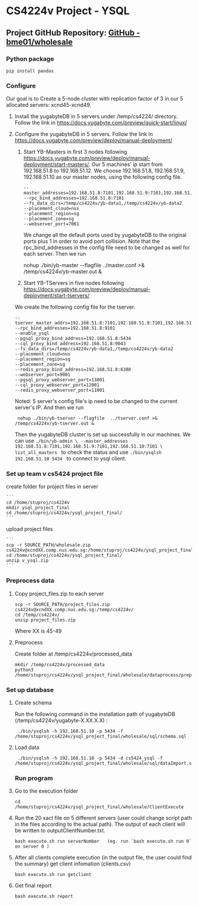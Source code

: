 # CS4224v Project - YSQL

## Project GitHub Repository: [GitHub - bme01/wholesale](https://github.com/bme01/wholesale)

### Python package

```
pip install pandas
```

### Configure

Our goal is to Create a 5-node cluster with replication factor of 3 in our 5 allocated servers: xcnd45-xcnd49.

1. Install the yugabyteDB in 5 servers under /temp/cs4224/ directory. Follow the link in https://docs.yugabyte.com/preview/quick-start/linux/

2. Configure the yugabyteDB in 5 servers. Follow the link in https://docs.yugabyte.com/preview/deploy/manual-deployment/
   
   1. Start YB-Masters in first 3 nodes following  https://docs.yugabyte.com/preview/deploy/manual-deployment/start-masters/. Our 5 machines' ip start from 192.168.51.8 to 192.168.51.12. We choose 192.168.51.8, 192.168.51.9, 192.168.51.10 as our master nodes, using the following config file.
      
      ```shell
      --master_addresses=192.168.51.8:7101,192.168.51.9:7101,192.168.51.10:7101
      --rpc_bind_addresses=192.168.51.8:7101
      --fs_data_dirs=/temp/cs4224v/yb-data1,/temp/cs4224v/yb-data2
      --placement_cloud=nus
      --placement_region=sg
      --placement_zone=sg
      --webserver_port=7001
      ```
      
      We change all the default ports used by yugabyteDB to the original ports plus 1 in order to avoid port collision. Note that the rpc_bind_addresses in the config file need to be changed as well for each server.
      Then we run
      
       nohup ./bin/yb-master --flagfile ../master.conf >& /temp/cs4224v/yb-master.out &
   
   2. Start YB-TServers in five nodes following  https://docs.yugabyte.com/preview/deploy/manual-deployment/start-tservers/
   
   We create the following config file for the tserver.
   
   ```
   --tserver_master_addrs=192.168.51.8:7101,192.168.51.9:7101,192.168.51.10:7101
   --rpc_bind_addresses=192.168.51.8:9101
   --enable_ysql
   --pgsql_proxy_bind_address=192.168.51.8:5434
   --cql_proxy_bind_address=192.168.51.8:9043
   --fs_data_dirs=/temp/cs4224v/yb-data1,/temp/cs4224v/yb-data2
   --placement_cloud=nus
   --placement_region=sg
   --placement_zone=sg
   --redis_proxy_bind_address=192.168.51.8:6380
   --webserver_port=9001
   --pgsql_proxy_webserver_port=13001
   --cql_proxy_webserver_port=12001
   --redis_proxy_webserver_port=11001
   ```
   
   Noted: 5 server's config file's ip need to be changed to the current server's IP.
   And then we run
   
        nohup ./bin/yb-tserver --flagfile  ../tserver.conf >& /temp/cs4224v/yb-tserver.out &
   
   Then the yugabyteDB cluster is set up successfully in our machines.
   We can use `./bin/yb-admin \
   --master_addresses 192.168.51.8:7101,192.168.51.9:7101,192.168.51.10:7101 \
   list_all_masters ` to check the status and use `./bin/ysqlsh 192.168.51.10 5434 ` to connect to ysql client.

### Set up team v cs5424 project file

create folder for project files in server 

    ```
    cd /home/stuproj/cs4224v
    mkdir ysql_project_final
    cd /home/stuproj/cs4224v/ysql_project_final/
    ```

upload project files

    ```
    scp -r SOURCE_PATH/wholesale.zip cs4224v@xcndXX.comp.nus.edu.sg:/home/stuproj/cs4224v/ysql_project_final/
    cd /home/stuproj/cs4224v/ysql_project_final/
    unzip v_ysql.zip
    ``` 

### Preprocess data

1. Copy project_files.zip to each server
   
   ```
   scp -r SOURCE_PATH/project_files.zip cs4224v@xcndXX.comp.nus.edu.sg:/temp/cs4224v/
   cd /temp/cs4224v/
   unzip project_files.zip
   ```
   
   Where XX is 45-49

2. Preprocess
   
   Create folder at /temp/cs4224v/processed_data
   
   ```
   mkdir /temp/cs4224v/processed_data
   python3 /home/stuproj/cs4224v/ysql_project_final/wholesale/dataprocess/preprocess.py
   ```

### Set up database

1. Create schema
   
   Run the following command in the installation path of yugabyteDB (/temp/cs4224v/yugabyte-X.XX.X.X) :
   
   ```
    ./bin/ysqlsh -h 192.168.51.10 -p 5434 -f /home/stuproj/cs4224v/ysql_project_final/wholesale/sql/schema.sql 
   ```

2. Load data
   
   ```
    ./bin/ysqlsh -h 192.168.51.10 -p 5434 -d cs5424_ysql -f /home/stuproj/cs4224v/ysql_project_final/wholesale/sql/dataImport.sql  
   ```
   
   ### Run program

3. Go to the execution folder
   
   ```
   cd  /home/stuproj/cs4224v/ysql_project_final/wholesale/ClientExecute
   ```

4. Run the 20 xact file on 5 different servers (user could change script path in the files according to the actual path). The output of each client will be written to outputClientNumber.txt. 
   
   ```
   bash execute.sh run serverNumber   (eg. run `bash execute.sh run 0` on server 0 )
   ```

5. After all clients complete execution (in the output file, the user could find the summary)
   get client infomation (clients.csv)
   
   ```
   bash execute.sh run getclient
   ```

6. Get final report 
   
   ```
   bash execute.sh report
   ```